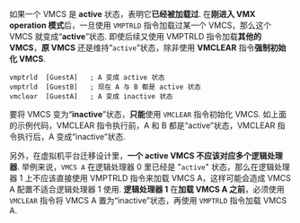
如果一个 VMCS 是 **active** 状态，表明它**已经被加载过**. 在**刚进入 VMX operation 模式**后，一旦使用 `VMPTRLD` 指令加载过某一个 VMCS，那么这个 VMCS 就变成“**active**”状态. 即使后续又使用 VMPTRLD 指令加载**其他的 VMCS**，**原 VMCS** 还是维持“`active`”状态，除非使用 **VMCLEAR** 指令**强制初始化 VMCS**. 

```
vmptrld  [GuestA]   ; A 变成 active 状态
vmptrld  [GuestB]   ; 现在 A 与 B 都是 active 状态
vmclear  [GuestA]   ; A 变成 inactive 状态
```

要将 VMCS 变为“**inactive**”状态，**只能**使用 `VMCLEAR` 指令初始化 VMCS. 如上面的示例代码，VMCLEAR 指令执行前，A 和 B 都是“active”状态，VMCLEAR 指令执行后，A 变成“inactive”状态. 

另外，在虚拟机平台迁移设计里，**一个 active VMCS 不应该对应多个逻辑处理器**. 举例来说，`VMCS A` 在逻辑处理器 0 里已经是 "`active`" 状态，那么在逻辑处理器 1 上不应该直接使用 VMPTRLD 指令来加载 VMCS A，这样可能会造成 VMCS A 配置不适合逻辑处理器 1 使用. **逻辑处理器 1** 在**加载 VMCS A 之前**，必须使用 `VMCLEAR` 指令将  VMCS A 置为“inactive”状态，再使用 `VMPTRLD` 指令加载 VMCS A. 